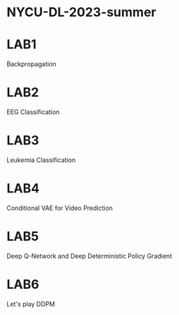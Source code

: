 # NYCU-DL-2023-summer

# LAB1
Backpropagation

# LAB2
EEG Classification

# LAB3
Leukemia Classification

# LAB4
Conditional VAE for Video Prediction

# LAB5
Deep Q-Network and Deep Deterministic Policy Gradient

# LAB6
Let's play DDPM
